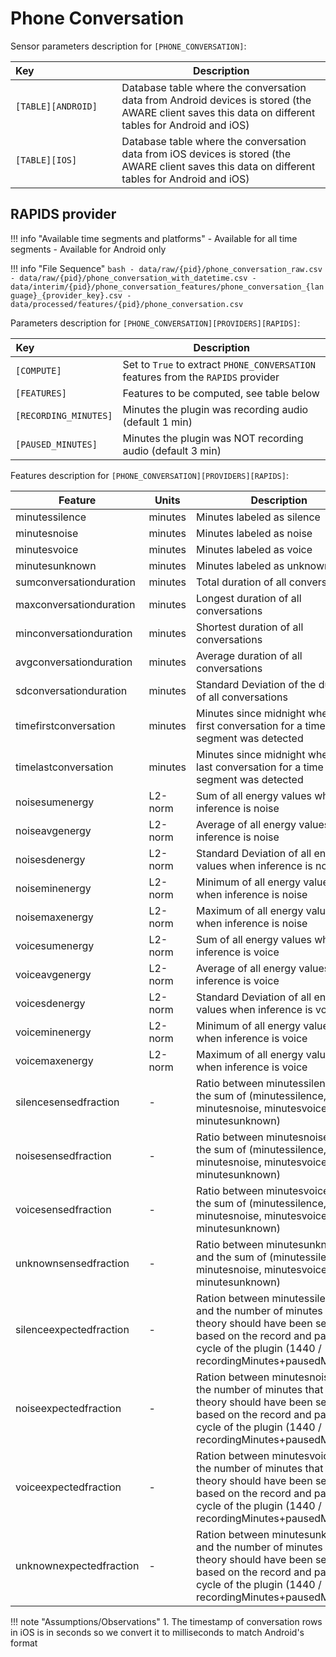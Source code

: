# Phone Conversation

Sensor parameters description for `[PHONE_CONVERSATION]`:

|Key&nbsp;&nbsp;&nbsp;&nbsp;&nbsp;&nbsp;&nbsp;&nbsp;&nbsp;&nbsp;&nbsp;&nbsp;&nbsp;&nbsp;&nbsp;&nbsp;&nbsp;&nbsp;&nbsp;&nbsp;&nbsp;&nbsp;&nbsp;&nbsp;&nbsp;&nbsp;&nbsp;&nbsp;&nbsp;            | Description |
|----------------|-----------------------------------------------------------------------------------------------------------------------------------
|`[TABLE][ANDROID]`| Database table where the conversation data from Android devices is stored (the AWARE client saves this data on different tables for Android and iOS)
|`[TABLE][IOS]`| Database table where the conversation data from iOS devices is stored (the AWARE client saves this data on different tables for Android and iOS)

## RAPIDS provider

!!! info "Available time segments and platforms"
    - Available for all time segments
    - Available for Android only

!!! info "File Sequence"
    ```bash
    - data/raw/{pid}/phone_conversation_raw.csv
    - data/raw/{pid}/phone_conversation_with_datetime.csv
    - data/interim/{pid}/phone_conversation_features/phone_conversation_{language}_{provider_key}.csv
    - data/processed/features/{pid}/phone_conversation.csv
    ```


Parameters description for `[PHONE_CONVERSATION][PROVIDERS][RAPIDS]`:

|Key&nbsp;&nbsp;&nbsp;&nbsp;&nbsp;&nbsp;&nbsp;&nbsp;&nbsp;&nbsp;&nbsp;&nbsp;&nbsp;&nbsp;&nbsp;&nbsp;&nbsp;&nbsp;&nbsp;&nbsp;&nbsp;&nbsp;&nbsp;&nbsp;&nbsp;&nbsp;&nbsp;&nbsp;&nbsp;            | Description |
|----------------|-----------------------------------------------------------------------------------------------------------------------------------
|`[COMPUTE]`| Set to `True` to extract `PHONE_CONVERSATION` features from the `RAPIDS` provider|
|`[FEATURES]` |         Features to be computed, see table below
|`[RECORDING_MINUTES]` | Minutes the plugin was recording audio (default 1 min)
|`[PAUSED_MINUTES]` |  Minutes the plugin was NOT recording audio (default 3 min)


Features description for `[PHONE_CONVERSATION][PROVIDERS][RAPIDS]`:

|Feature                    |Units      |Description|
|-------------------------- |---------- |---------------------------|
| minutessilence          | minutes | Minutes labeled as silence                                                                                                                                                                 |
| minutesnoise            | minutes | Minutes labeled as noise                                                                                                                                                                   |
| minutesvoice            | minutes | Minutes labeled as voice                                                                                                                                                                   |
| minutesunknown          | minutes | Minutes labeled as unknown                                                                                                                                                                 |
| sumconversationduration | minutes | Total duration of all conversations                                                                                                                                                        |
| maxconversationduration | minutes | Longest duration of all conversations                                                                                                                                                      |
| minconversationduration | minutes | Shortest duration of all conversations                                                                                                                                                     |
| avgconversationduration | minutes | Average duration of all conversations                                                                                                                                                      |
| sdconversationduration  | minutes | Standard Deviation of the duration of all conversations                                                                                                                                    |
| timefirstconversation   | minutes | Minutes since midnight when the first conversation for a time segment was detected                                                                                                          |
| timelastconversation    | minutes | Minutes since midnight when the last conversation for a time segment was detected                                                                                                           |
| noisesumenergy          | L2-norm | Sum of all energy values when inference is noise                                                                                                                                           |
| noiseavgenergy          | L2-norm | Average of all energy values when inference is noise                                                                                                                                       |
| noisesdenergy           | L2-norm | Standard Deviation of all energy values when inference is noise                                                                                                                            |
| noiseminenergy          | L2-norm | Minimum of all energy values when inference is noise                                                                                                                                       |
| noisemaxenergy          | L2-norm | Maximum of all energy values when inference is noise                                                                                                                                       |
| voicesumenergy          | L2-norm | Sum of all energy values when inference is voice                                                                                                                                           |
| voiceavgenergy          | L2-norm | Average of all energy values when inference is voice                                                                                                                                       |
| voicesdenergy           | L2-norm | Standard Deviation of all energy values when inference is voice                                                                                                                            |
| voiceminenergy          | L2-norm | Minimum of all energy values when inference is voice                                                                                                                                       |
| voicemaxenergy          | L2-norm | Maximum of all energy values when inference is voice                                                                                                                                       |
| silencesensedfraction   |   -      | Ratio between minutessilence and the sum of (minutessilence, minutesnoise, minutesvoice, minutesunknown)                                                                                   |
| noisesensedfraction     |   -      | Ratio between minutesnoise and the sum of (minutessilence, minutesnoise, minutesvoice, minutesunknown)                                                                                     |
| voicesensedfraction     |   -      | Ratio between minutesvoice and the sum of (minutessilence, minutesnoise, minutesvoice, minutesunknown)                                                                                     |
| unknownsensedfraction   |   -      | Ratio between minutesunknown and the sum of (minutessilence, minutesnoise, minutesvoice, minutesunknown)                                                                                   |
| silenceexpectedfraction |   -      | Ration between minutessilence and the number of minutes that in  theory should have been sensed based on the record and pause cycle of  the plugin (1440 / recordingMinutes+pausedMinutes) |
| noiseexpectedfraction   |   -      | Ration between minutesnoise and the number of minutes that in theory  should have been sensed based on the record and pause cycle of the  plugin (1440 / recordingMinutes+pausedMinutes)   |
| voiceexpectedfraction   |   -      | Ration between minutesvoice and the number of minutes that in theory  should have been sensed based on the record and pause cycle of the  plugin (1440 / recordingMinutes+pausedMinutes)   |
| unknownexpectedfraction |   -      | Ration between minutesunknown and the number of minutes that in  theory should have been sensed based on the record and pause cycle of  the plugin (1440 / recordingMinutes+pausedMinutes) |

!!! note "Assumptions/Observations"
    1. The timestamp of conversation rows in iOS is in seconds so we convert it to milliseconds to match Android's format
